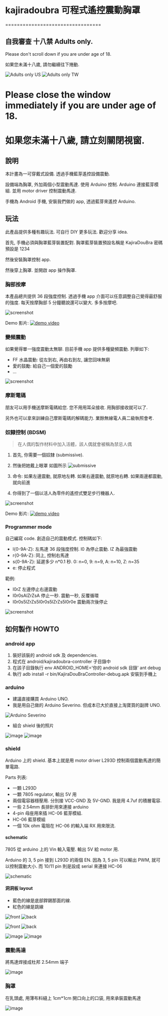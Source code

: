 # kajiradoubra 可程式遙控震動胸罩
=================================

## 自我審查 十八禁 Adults only.

Please don't scroll down if you are under age of 18.

如果您未滿十八歲, 請勿繼續往下捲動.

![Adults only US](http://upload.wikimedia.org/wikipedia/commons/b/be/ESRB_2013_Adults_Only.png)
![Adults only TW](http://upload.wikimedia.org/wikipedia/commons/d/d5/GSRR_R_logo.svg)

# Please close the window immediately if you are under age of 18.

# 如果您未滿十八歲, 請立刻關閉視窗.


## 說明

本計畫為一可穿戴式設備. 透過手機藍芽遙控設備震動.

設備端為胸罩, 外加兩個小型震動馬達. 使用 Arduino 控制.
Arduino 連接藍芽模組. 並用 motor driver 控制震動馬達.

手機為 Android 手機, 安裝我們做的 app, 透過藍芽來遙控 Arduino.

## 玩法

此產品提供多種有趣玩法. 可自行 DIY 更多玩法. 歡迎分享 idea.

首先, 手機必須與胸罩藍芽裝置配對.
胸罩藍芽裝置預設名稱是 KajiraDouBra 密碼預設是 1234

然後安裝胸罩控制 app.

然後穿上胸罩. 並開啟 app 操作胸罩.

### 胸部按摩

本產品總共提供 36 段強度控制. 透過手機 app
介面可以任意調整自己覺得最舒服的強度.
每天按摩胸部 5 分鐘聽說還可以變大.
多多按摩吧.

![screenshot](images/Screenshot_2015-02-07-04-30-17.png)

Demo 影片:
[![demo video](http://img.youtube.com/vi/5fDHTwrb4qI/0.jpg)](http://youtu.be/5fDHTwrb4qI)


### 變頻震動

如果覺得單一強度震動太無聊. 目前手機 app 提供多種變頻震動.
列舉如下:
 * FF 水晶震動: 從左到右, 再由右到左, 讓您回味無窮
 * 愛的鼓勵: 給自己一個愛的鼓勵
 * ...

![screenshot](images/Screenshot_2015-02-07-04-30-27.png)

### 摩斯電碼

朋友可以用手機送摩斯電碼給您. 您不用用耳朵接收. 用胸部接收就可以了.

另外也可以拿來訓練自己摩斯電碼的解碼能力. 業餘無線電人員二級執照會考.

### 奴隸控制 (BDSM)

> 在人偶的製作材料中加入活體，該人偶就會被稱為禁忌人偶

1. 首先, 你需要一個奴隸 (submissive).

2. 然後把她戴上眼罩 如圖所示
 ![submissive](images/submissive2.png)

3. 命令: 如果左邊震動, 就原地左轉. 如果右邊震動, 就原地右轉. 如果兩邊都震動, 就向前進

4. 你得到了一個以活人為零件的遙控式雙足步行機器人.

![screenshot](images/Screenshot_2015-02-07-04-35-44.png)

Demo 影片:
[![demo video](http://img.youtube.com/vi/EHJscPXU_sQ/0.jpg)](http://youtu.be/EHJscPXU_sQ)

### Programmer mode

自己編寫 code. 創造自己的震動模式. 控制碼如下:

 * l{0-9A-Z}: 左馬達 36 段強度控制. l0 為停止震動. lZ 為最強震動
 * r{0-9A-Z}: 同上, 控制右馬達
 * s{0-9A-Z}: 延遲多少 n*0.1 秒. 0: n=0, 9: n=9, A: n=10, Z: n=35
 * e: 停止程式

範例:

 * l0rZ 左邊停止右邊震動
 * l0r0sAlZrZsA 停止一秒. 震動一秒, 反覆循環
 * l0r0s5lZrZs5l0r0s5lZrZs5l0r0e 震動兩次後停止

![screenshot](images/Screenshot_2015-02-07-04-30-46.png)

## 如何製作 HOWTO

### android app

 1. 裝好該裝的 android sdk 及 dependencies.
 2. 程式在 android/kajiradoubra-controller 子目錄中
 3. 在該子目錄執行 env ANDROID_HOME='你的 android sdk 目錄' ant debug
 4. 執行 adb install -r bin/KajiraDouBraController-debug.apk 安裝到手機上

### arduino

 * 建議直接購買 Arduino UNO.
 * 我是用自己做的 Arduino Severino. 但成本已大於直接上淘寶買的副牌 UNO.

 ![Arduino Severino](images/IMG_20150208_025002.jpg)

 * 組合 shield 後的照片

 ![image](images/IMG_20150208_174306.jpg)
 ![image](images/IMG_20150208_174327.jpg)

### shield

 Arduino 上的 shield. 基本上就是用 motor driver L293D
 控制兩個震動馬達的簡單電路.

 Parts 列表:
 * 一顆 L293D
 * 一顆 7805 regulator, 輸出 5V 用
 * 兩個電容器穩壓用. 分別接 VCC-GND 及 5V-GND. 我是用 4.7uf 的積層電容.
 * 一些 2.54mm 長排針用來連接 arduino
 * 4-pin 母座用來插 HC-06 藍芽模組.
 * HC-06 藍芽模組
 * 一個 10k ohm 電阻在 HC-06 的輸入端 RX 用來限流.

#### schematic

   7805 從 arduino 上的 Vin 輸入電壓. 輸出 5V 給 motor 用.

   Arduino 的 3, 5 pin 接到 L293D 的兩個 EN.
   因為 3, 5 pin 可以輸出 PWM, 就可以控制震動大小.
   而 10/11 pin 則是設成 serial 來連接 HC-06
   
   ![schematic](images/kajiradoubrashieldschematic.jpg)
 
#### 洞洞板 layout

   - 藍色的線是底部銲錫那面的線.
   - 紅色的線是跳線

   ![front](images/shieldbbfront.png)
   ![back](images/shieldbbback.png)

   ![front](images/IMG_20150208_173813.jpg)
   ![back](images/IMG_20150208_173826.jpg)

   ![image](images/IMG_20150208_174226.jpg)
   ![image](images/IMG_20150208_174236.jpg)

### 震動馬達

將馬達焊接成杜邦 2.54mm 端子

![image](images/IMG_20150208_173646.jpg)

### 胸罩

在乳頭處, 用薄布料縫上 1cm*1cm 開口向上的口袋, 用來承裝震動馬達

![image](images/IMG_20150208_173550.jpg)

